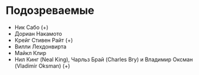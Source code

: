 # Подозреваемые
* Ник Сабо (+)
* Дориан Накамото
* Крейг Стивен Райт (+)
* Вилли Лехдонвирта
* Майкл Клир
* Нил Кинг (Neal King), Чарльз Брай (Charles Bry) и Владимир Оксман (Vladimir Oksman) (+)
